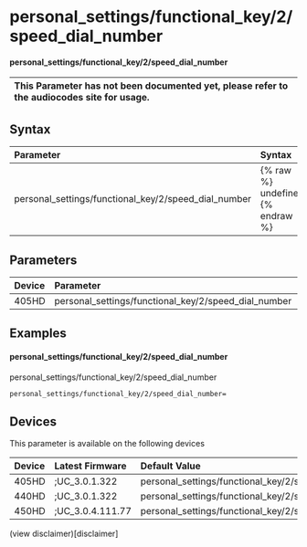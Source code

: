 ﻿---
description: personal_settings/functional_key/2/speed_dial_number
search:
    keywords: ['personal_settings','functional_key','2','speed_dial_number']
---

# personal_settings/functional_key/2/speed_dial_number

#### personal_settings/functional_key/2/speed_dial_number


| This Parameter has not been documented yet, please refer to the audiocodes site for usage.  |
| :--- |

## Syntax
| Parameter | Syntax |
| :--- | :--- |
|personal_settings/functional_key/2/speed_dial_number | {% raw %} undefined {% endraw %} |

## Parameters
|Device|Parameter|value|Description|
|:---|:---|:---|:---|
| 405HD | personal_settings/functional_key/2/speed_dial_number |  |  |

## Examples
#### personal_settings/functional_key/2/speed_dial_number

personal_settings/functional_key/2/speed_dial_number

```
personal_settings/functional_key/2/speed_dial_number=
```

## Devices
This parameter is available on the following devices

| Device | Latest Firmware | Default Value |
|:---|:---|:---|
| 405HD | ;UC_3.0.1.322 | personal_settings/functional_key/2/speed_dial_number= 
| 440HD | ;UC_3.0.1.322 | personal_settings/functional_key/2/speed_dial_number= 
| 450HD | ;UC_3.0.4.111.77 | personal_settings/functional_key/2/speed_dial_number= 

(view disclaimer)[disclaimer]
